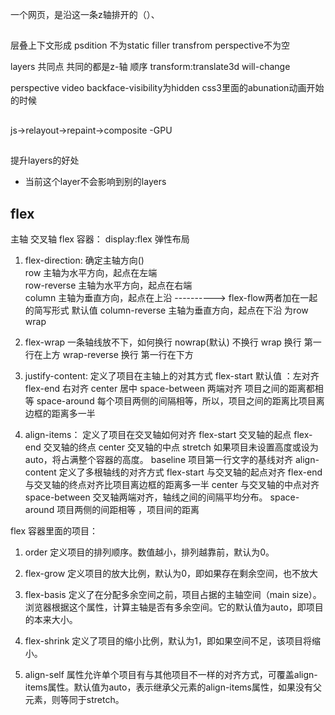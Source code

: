 

 一个网页，是沿这一条z轴排开的（）、


##
层叠上下文形成
psdition 不为static
filler transfrom perspective不为空


layers
共同点 共同的都是z-轴  顺序
transform:translate3d
will-change

perspective
video
backface-visibility为hidden 
css3里面的abunation动画开始的时候

##  
js->relayout->repaint->composite -GPU

## 
提升layers的好处
  - 当前这个layer不会影响到别的layers


## flex
主轴
交叉轴
flex 容器：
display:flex    弹性布局                                        
1. flex-direction: 确定主轴方向()                          
                row 主轴为水平方向，起点在左端                             
                row-reverse 主轴为水平方向，起点在右端      
                column  主轴为垂直方向，起点在上沿           ---------->   flex-flow两者加在一起的简写形式 默认值 
                column-reverse 主轴为垂直方向，起点在下沿                   为row wrap
2. flex-wrap  一条轴线放不下，如何换行
                nowrap(默认) 不换行
                wrap   换行 第一行在上方 
                wrap-reverse 换行 第一行在下方
    
3. justify-content: 定义了项目在主轴上的对其方式
                 flex-start 默认值 ：左对齐
                 flex-end  右对齐
                 center  居中 
                 space-between 两端对齐 项目之间的距离都相等
                 space-around   每个项目两侧的间隔相等，所以，项目之间的距离比项目离边框的距离多一半
4. align-items： 定义了项目在交叉轴如何对齐
                 flex-start 交叉轴的起点
                 flex-end   交叉轴的终点
                 center     交叉轴的中点
                 stretch    如果项目未设置高度或设为auto，将占满整个容器的高度。
                 baseline   项目第一行文字的基线对齐
align-content 定义了多根轴线的对齐方式 
             flex-start 
               与交叉轴的起点对齐
             flex-end
               与交叉轴的终点对齐比项目离边框的距离多一半
             center
               与交叉轴的中点对齐
             space-between
             交叉轴两端对齐，轴线之间的间隔平均分布。
             space-around
              项目两侧的间距相等 ，项目间的距离



flex 容器里面的项目：
1.    order 
        定义项目的排列顺序。数值越小，排列越靠前，默认为0。


2.    flex-grow
       定义项目的放大比例，默认为0，即如果存在剩余空间，也不放大
3.    flex-basis
      定义了在分配多余空间之前，项目占据的主轴空间（main size）。浏览器根据这个属性，计算主轴是否有多余空间。它的默认值为auto，即项目的本来大小。


4.    flex-shrink
       定义了项目的缩小比例，默认为1，即如果空间不足，该项目将缩小。


5.    align-self
       属性允许单个项目有与其他项目不一样的对齐方式，可覆盖align-items属性。默认值为auto，表示继承父元素的align-items属性，如果没有父元素，则等同于stretch。








